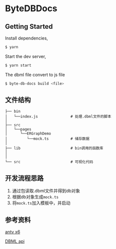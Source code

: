# ByteDBDocs

## Getting Started

Install dependencies,

```bash
$ yarn
```

Start the dev server,

```bash
$ yarn start
```

The dbml file convert to js file

```bash
$ byte-db-docs build <file>
```

## 文件结构

```
├── bin
│   └──index.js               # 处理.dbml文件的脚本
│
├── src
│   └──pages
│      └──ERGraphDemo
│         └──mock.ts          # 储存数据
│   
├── lib                       # bin调用的函数库
│
│   
└── src                       # 可视化代码
```

## 开发流程思路

1. 通过包读取.dbml文件并得到db对象
2. 根据db对象生成`mock.ts`
3. 将`mock.ts`加入模板中，并启动

## 参考资料

[antv x6](https://x6.antv.vision/zh/docs/tutorial/about)

[DBML api](https://www.dbml.org/js-module/#api)

